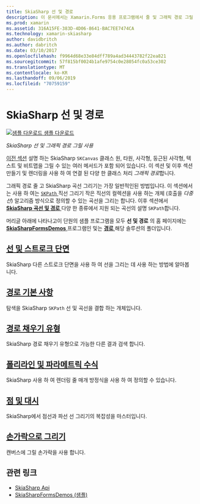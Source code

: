 ```yaml
---
title: SkiaSharp 선 및 경로
description: 이 문서에서는 Xamarin.Forms 응용 프로그램에서 줄 및 그래픽 경로 그릴 SkiaSharp 사용 방법에 설명 하 고 샘플 코드를 사용 하 여이 보여 줍니다.
ms.prod: xamarin
ms.assetid: 316A15FE-383D-4D06-8641-BAC7EE7474CA
ms.technology: xamarin-skiasharp
author: davidbritch
ms.author: dabritch
ms.date: 03/10/2017
ms.openlocfilehash: f9964d68e33e84dff789a4ad34443782f22ea821
ms.sourcegitcommit: 57f815bf0024b1afe9754c0e28054fc0a53ce302
ms.translationtype: MT
ms.contentlocale: ko-KR
ms.lasthandoff: 09/06/2019
ms.locfileid: "70759159"
---
```

# <a name="skiasharp-lines-and-paths"></a>SkiaSharp 선 및 경로

[![샘플 다운로드](~/media/shared/download.png) 샘플 다운로드](https://docs.microsoft.com/samples/xamarin/xamarin-forms-samples/skiasharpforms-demos)

_SkiaSharp 선 및 그래픽 경로 그릴 사용_

[이전 섹션](~/xamarin-forms/user-interface/graphics/skiasharp/basics/index.md) 설명 하는 SkiaSharp `SKCanvas` 클래스 원, 타원, 사각형, 둥근된 사각형, 텍스트 및 비트맵을 그릴 수 있는 여러 메서드가 포함 되어 있습니다. 이 섹션 및 이후 섹션 만들기 및 렌더링을 사용 하 여 연결 된 다양 한 클래스 처리 *그래픽 경로*합니다.

그래픽 경로 줄 고 SkiaSharp 곡선 그리기는 가장 일반적인된 방법입니다. 이 섹션에서는 사용 하 여는 [ `SKPath` ](xref:SkiaSharp.SKPath) 직선 그리기 작은 직선의 컬렉션을 사용 하는 개체 (호출을 *다중선*) 알고리즘 방식으로 정의할 수 있는 곡선을 그리는 합니다. 이후 섹션에서 [ **SkiaSharp 곡선 및 경로** ](../curves/index.md) 다양 한 종류에서 지원 되는 곡선의 설명 `SKPath`합니다.

머리글 아래에 나타나고이 단원의 샘플 프로그램을 모두 **선 및 경로** 의 홈 페이지에는 [ **SkiaSharpFormsDemos** ](https://docs.microsoft.com/samples/xamarin/xamarin-forms-samples/skiasharpforms-demos) 프로그램인 및는 [ **경로** ](https://github.com/xamarin/xamarin-forms-samples/tree/master/SkiaSharpForms/Demos/Demos/SkiaSharpFormsDemos/Paths) 해당 솔루션의 폴더입니다.

## <a name="lines-and-stroke-capslinesmd"></a>[선 및 스트로크 단면](lines.md)

SkiaSharp 다른 스트로크 단면을 사용 하 여 선을 그리는 데 사용 하는 방법에 알아봅니다.

## <a name="path-basicspathsmd"></a>[경로 기본 사항](paths.md)

탐색을 SkiaSharp `SKPath` 선 및 곡선을 결합 하는 개체입니다.

## <a name="the-path-fill-typesfill-typesmd"></a>[경로 채우기 유형](fill-types.md)

SkiaSharp 경로 채우기 유형으로 가능한 다른 결과 검색 합니다.

## <a name="polylines-and-parametric-equationspolylinesmd"></a>[폴리라인 및 파라메트릭 수식](polylines.md)

SkiaSharp 사용 하 여 렌더링 줄 매개 방정식을 사용 하 여 정의할 수 있습니다.

## <a name="dots-and-dashesdotsmd"></a>[점 및 대시](dots.md)

SkiaSharp에서 점선과 파선 선 그리기의 복잡성을 마스터입니다.

## <a name="finger-paintingfinger-paintmd"></a>[손가락으로 그리기](finger-paint.md)

캔버스에 그릴 손가락을 사용 합니다.

## <a name="related-links"></a>관련 링크

- [SkiaSharp Api](https://docs.microsoft.com/dotnet/api/skiasharp)
- [SkiaSharpFormsDemos (샘플)](https://docs.microsoft.com/samples/xamarin/xamarin-forms-samples/skiasharpforms-demos)
